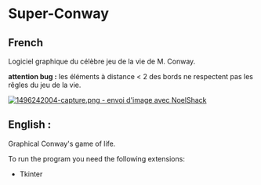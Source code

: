 # Super-Conway
<h2>French</h2>
Logiciel graphique du célèbre jeu de la vie de M. Conway.

<strong>attention bug :</strong> les éléments à distance < 2 des bords ne respectent pas les rêgles du jeu de la vie.

<a href="https://www.noelshack.com/2017-22-1496242004-capture.png"><img src="https://image.noelshack.com/minis/2017/22/1496242004-capture.png" border="0" alt="1496242004-capture.png - envoi d'image avec NoelShack" title="1496242004-capture.png"/></a>

<h2>English :</h2>
Graphical Conway's game of life.

To run the program you need the following extensions:
<ul>
<li>Tkinter</li>
</ul>

